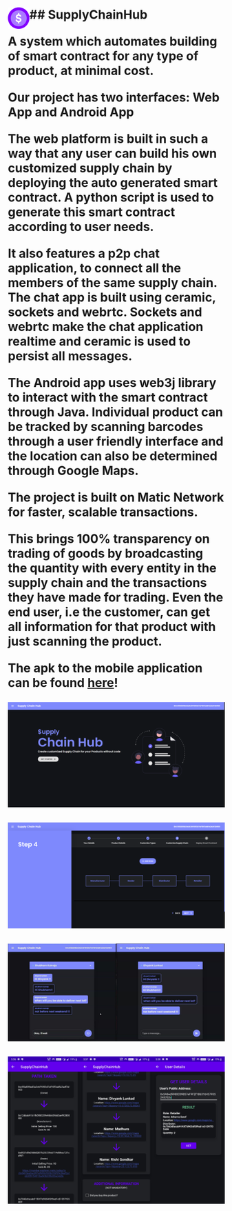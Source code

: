 <h1> <img src="/Images/logo.png"
  width="50"
  height="50"
  style="float:left;">
## SupplyChainHub

A system which automates building of smart contract for any type of product, at minimal cost.

Our project has two interfaces: Web App and Android App

The web platform is built in such a way that any user can build his own customized supply chain by deploying the auto generated smart contract.
A python script is used to generate this smart contract according to user needs.

It also features a p2p chat application, to connect all the members of the same supply chain. The chat app is built using ceramic, sockets and webrtc. Sockets and webrtc make the chat application realtime and ceramic is used to persist all messages.

The Android app uses web3j library to interact with the smart contract through Java.
Individual product can be tracked by scanning barcodes through a user friendly interface and the location can also be determined through Google Maps.

The project is built on Matic Network for faster, scalable transactions.

This brings 100% transparency on trading of goods by broadcasting the quantity with every entity in the supply chain and the transactions they have made for trading. Even the end user, i.e the customer, can get all information for that product with just scanning the product.

The apk to the mobile application can be found [here](/SupplyChainHub.apk)!

<p align="center">
  <img src="/Images/web.png" alt="Website" />
</p>
<p align="center">
  <img src="/Images/supplyChain.png" alt="Supply Chain" />
</p>
<p align="center">
  <img src="/Images/chat.jpg" alt="Chat" />
</p>
<p align="center">
  <img src="/Images/android.jpg" alt="Android App" />
</p>
